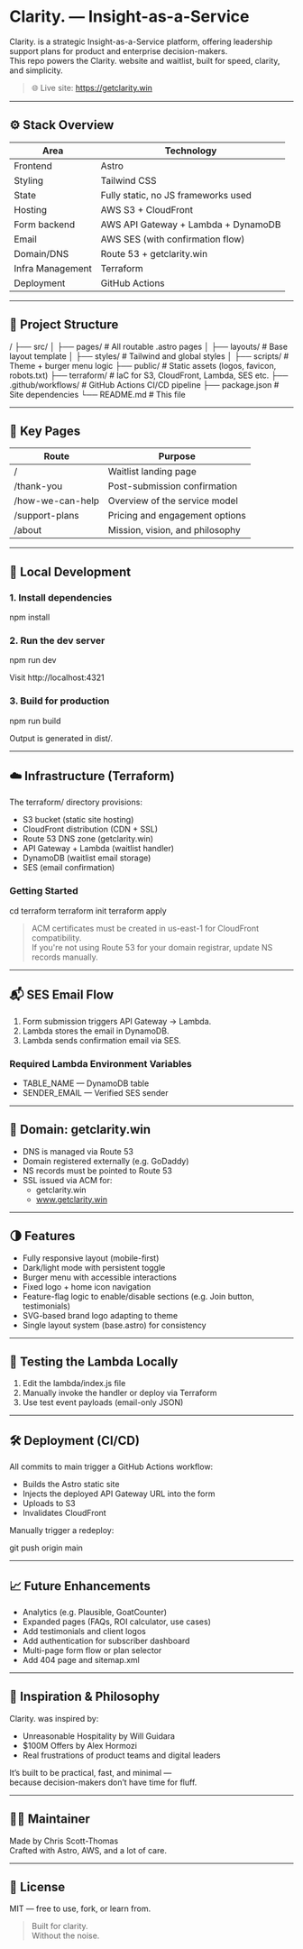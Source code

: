 # Clarity. — Insight-as-a-Service

Clarity. is a strategic Insight-as-a-Service platform, offering leadership support plans for product and enterprise decision-makers.  
This repo powers the Clarity. website and waitlist, built for speed, clarity, and simplicity.

> 🌐 Live site: https://getclarity.win

---

## ⚙️ Stack Overview

| Area              | Technology                           |
|-------------------|---------------------------------------|
| Frontend          | Astro                                 |
| Styling           | Tailwind CSS                          |
| State             | Fully static, no JS frameworks used   |
| Hosting           | AWS S3 + CloudFront                   |
| Form backend      | AWS API Gateway + Lambda + DynamoDB   |
| Email             | AWS SES (with confirmation flow)      |
| Domain/DNS        | Route 53 + getclarity.win             |
| Infra Management  | Terraform                             |
| Deployment        | GitHub Actions                        |

---

## 📁 Project Structure

/
├── src/
│   ├── pages/               # All routable .astro pages
│   ├── layouts/             # Base layout template
│   ├── styles/              # Tailwind and global styles
│   ├── scripts/             # Theme + burger menu logic
├── public/                  # Static assets (logos, favicon, robots.txt)
├── terraform/               # IaC for S3, CloudFront, Lambda, SES etc.
├── .github/workflows/       # GitHub Actions CI/CD pipeline
├── package.json             # Site dependencies
└── README.md                # This file

---

## 🧠 Key Pages

| Route                  | Purpose                                |
|------------------------|----------------------------------------|
| /                      | Waitlist landing page                  |
| /thank-you             | Post-submission confirmation           |
| /how-we-can-help       | Overview of the service model          |
| /support-plans         | Pricing and engagement options         |
| /about                 | Mission, vision, and philosophy        |

---

## 🚀 Local Development

### 1. Install dependencies

npm install

### 2. Run the dev server

npm run dev

Visit http://localhost:4321

### 3. Build for production

npm run build

Output is generated in dist/.

---

## ☁️ Infrastructure (Terraform)

The terraform/ directory provisions:

- S3 bucket (static site hosting)
- CloudFront distribution (CDN + SSL)
- Route 53 DNS zone (getclarity.win)
- API Gateway + Lambda (waitlist handler)
- DynamoDB (waitlist email storage)
- SES (email confirmation)

### Getting Started

cd terraform
terraform init
terraform apply

> ACM certificates must be created in us-east-1 for CloudFront compatibility.  
> If you're not using Route 53 for your domain registrar, update NS records manually.

---

## 📬 SES Email Flow

1. Form submission triggers API Gateway → Lambda.
2. Lambda stores the email in DynamoDB.
3. Lambda sends confirmation email via SES.

### Required Lambda Environment Variables

- TABLE_NAME — DynamoDB table
- SENDER_EMAIL — Verified SES sender

---

## 🔐 Domain: getclarity.win

- DNS is managed via Route 53
- Domain registered externally (e.g. GoDaddy)
- NS records must be pointed to Route 53
- SSL issued via ACM for:
  - getclarity.win
  - www.getclarity.win

---

## 🌗 Features

- Fully responsive layout (mobile-first)
- Dark/light mode with persistent toggle
- Burger menu with accessible interactions
- Fixed logo + home icon navigation
- Feature-flag logic to enable/disable sections (e.g. Join button, testimonials)
- SVG-based brand logo adapting to theme
- Single layout system (base.astro) for consistency

---

## 🧪 Testing the Lambda Locally

1. Edit the lambda/index.js file
2. Manually invoke the handler or deploy via Terraform
3. Use test event payloads (email-only JSON)

---

## 🛠 Deployment (CI/CD)

All commits to main trigger a GitHub Actions workflow:

- Builds the Astro static site
- Injects the deployed API Gateway URL into the form
- Uploads to S3
- Invalidates CloudFront

Manually trigger a redeploy:

git push origin main

---

## 📈 Future Enhancements

- Analytics (e.g. Plausible, GoatCounter)
- Expanded pages (FAQs, ROI calculator, use cases)
- Add testimonials and client logos
- Add authentication for subscriber dashboard
- Multi-page form flow or plan selector
- Add 404 page and sitemap.xml

---

## 🧠 Inspiration & Philosophy

Clarity. was inspired by:

- Unreasonable Hospitality by Will Guidara
- $100M Offers by Alex Hormozi
- Real frustrations of product teams and digital leaders

It’s built to be practical, fast, and minimal —  
because decision-makers don’t have time for fluff.

---

## 👨‍💻 Maintainer

Made by Chris Scott-Thomas  
Crafted with Astro, AWS, and a lot of care.

---

## 🫶 License

MIT — free to use, fork, or learn from.

> Built for clarity.  
> Without the noise.
